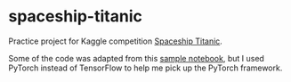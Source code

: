 # spaceship-titanic
Practice project for Kaggle competition [Spaceship Titanic](https://www.kaggle.com/competitions/spaceship-titanic/overview).

Some of the code was adapted from this [sample notebook](https://www.kaggle.com/code/gusthema/spaceship-titanic-with-tfdf/notebook), but I used PyTorch instead of TensorFlow to help me pick up the PyTorch framework.
